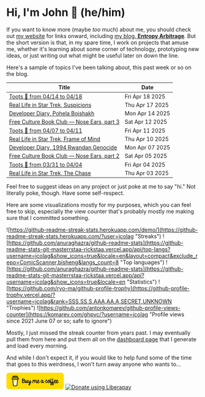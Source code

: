 # Hi, I'm John 👋 (he/him)

If you want to know more (maybe *too* much) about me, you should check out [my website](https://john.colagioia.net/) for links onward, including [my blog, **Entropy Arbitrage**](https://john.colagioia.net/blog).  But the short version is that, in my spare time, I work on projects that amuse me, whether it's learning about some corner of technology, prototyping new ideas, or just writing out what might be useful later on down the line.

Here's a sample of topics I've been talking about, this past week or so on the blog.

|Title|Date|
|-----|-------|
|[Toots 🦣 from 04/14 to 04/18](https://john.colagioia.net/blog/2025/04/18/week.html)|Fri Apr 18 2025|
|[Real Life in Star Trek, Suspicions](https://john.colagioia.net/blog/2025/04/17/suspicions.html)|Thu Apr 17 2025|
|[Developer Diary, Pohela Boishakh](https://john.colagioia.net/blog/2025/04/14/pohela-boishakh.html)|Mon Apr 14 2025|
|[Free Culture Book Club — Nose Ears, part 3](https://john.colagioia.net/blog/2025/04/12/nose-ears-3.html)|Sat Apr 12 2025|
|[Toots 🦣 from 04/07 to 04/11](https://john.colagioia.net/blog/2025/04/11/week.html)|Fri Apr 11 2025|
|[Real Life in Star Trek, Frame of Mind](https://john.colagioia.net/blog/2025/04/10/frame-mind.html)|Thu Apr 10 2025|
|[Developer Diary, 1994 Rwandan Genocide](https://john.colagioia.net/blog/2025/04/07/rwanda.html)|Mon Apr 07 2025|
|[Free Culture Book Club — Nose Ears, part 2](https://john.colagioia.net/blog/2025/04/05/nose-ears-2.html)|Sat Apr 05 2025|
|[Toots 🦣 from 03/31 to 04/04](https://john.colagioia.net/blog/2025/04/04/week.html)|Fri Apr 04 2025|
|[Real Life in Star Trek, The Chase](https://john.colagioia.net/blog/2025/04/03/chase.html)|Thu Apr 03 2025|

Feel free to suggest ideas on any project or just poke at me to say "hi." Not literally poke, though. Have some self-respect.

Here are some visualizations mostly for my purposes, which you can feel free to skip, especially the view counter that's probably mostly me making sure that I committed something.

![https://github-readme-streak-stats.herokuapp.com/demo/](https://github-readme-streak-stats.herokuapp.com/?user=jcolag "Streaks")
![https://github.com/anuraghazra/github-readme-stats](https://github-readme-stats-git-masterrstaa-rickstaa.vercel.app/api/top-langs?username=jcolag&show_icons=true&locale=en&layout=compact&exclude_repo=ComicScanner,bisheng&langs_count=8 "Top languages")
![https://github.com/anuraghazra/github-readme-stats](https://github-readme-stats-git-masterrstaa-rickstaa.vercel.app/api?username=jcolag&show_icons=true&locale=en "Statistics")
![https://github.com/ryo-ma/github-profile-trophy](https://github-profile-trophy.vercel.app/?username=jcolag&rank=SSS,SS,S,AAA,AA,A,SECRET,UNKNOWN "Trophies")
![https://github.com/antonkomarev/github-profile-views-counter](https://komarev.com/ghpvc/?username=jcolag "Profile views since 2021 June 07 or so; safe to ignore")

Mostly, I just missed the streak counter from years past.  I may eventually pull them from here and put them all on the [dashboard page](https://github.com/jcolag/dash) that I generate and load every morning.

And while I don't expect it, if you would like to help fund some of the time that goes to this weirdness, I won't turn away anyone who wants to...

[<img src="images/default-yellow.png" alt="Buy Me a Coffee" width="150px"/>](https://www.buymeacoffee.com/jcolag)
<a href="https://liberapay.com/jcolag/donate"><img alt="Donate using Liberapay" src="https://liberapay.com/assets/widgets/donate.svg"></a>
